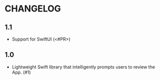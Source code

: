 # CHANGELOG

## 1.1

- Support for SwiftUI (<#PR>)

## 1.0

- Lightweight Swift library that intelligently prompts users to review the App. (#1)
